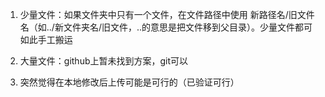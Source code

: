 1. 少量文件：如果文件夹中只有一个文件，在文件路径中使用 新路径名/旧文件名（如../新文件夹名/旧文件，..的意思是把文件移到父目录）。少量文件都可如此手工搬运

2. 大量文件：github上暂未找到方案，git可以

3. 突然觉得在本地修改后上传可能是可行的（已验证可行）  
